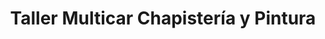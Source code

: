 ---
title: "Taller Multicar Chapistería y Pintura"
url: /david/taller-multicar-chapisteria-y-pintura/
shop: reparación de automóviles
---
